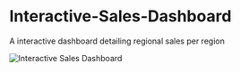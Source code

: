 # Interactive-Sales-Dashboard

A interactive dashboard detailing regional sales per region


![Interactive Sales Dashboard](https://user-images.githubusercontent.com/119361599/209365239-ec173009-a32f-485f-89a2-c5f1a6aaf336.png)
